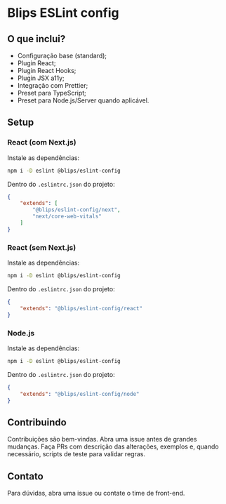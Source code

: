 

# Blips ESLint config

## O que inclui?

- Configuração base (standard);
- Plugin React;
- Plugin React Hooks;
- Plugin JSX a11y;
- Integração com Prettier;
- Preset para TypeScript;
- Preset para Node.js/Server quando aplicável.

## Setup

### React (com Next.js)

Instale as dependências:

```bash
npm i -D eslint @blips/eslint-config
```

Dentro do `.eslintrc.json` do projeto:

```json
{
	"extends": [
		"@blips/eslint-config/next",
		"next/core-web-vitals"
	]
}
```

### React (sem Next.js)

Instale as dependências:

```bash
npm i -D eslint @blips/eslint-config
```

Dentro do `.eslintrc.json` do projeto:

```json
{
	"extends": "@blips/eslint-config/react"
}
```

### Node.js

Instale as dependências:

```bash
npm i -D eslint @blips/eslint-config
```

Dentro do `.eslintrc.json` do projeto:

```json
{
	"extends": "@blips/eslint-config/node"
}
```

## Contribuindo

Contribuições são bem-vindas. Abra uma issue antes de grandes mudanças. Faça PRs com descrição das alterações, exemplos e, quando necessário, scripts de teste para validar regras.

## Contato

Para dúvidas, abra uma issue ou contate o time de front-end.
